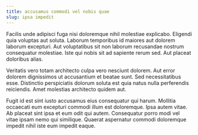```yaml
---
title: accusamus commodi vel nobis quae
slug: ipsa impedit
---
```


Facilis unde adipisci fuga nisi doloremque nihil molestiae explicabo. Eligendi quia voluptas aut soluta. Laborum temporibus id maiores aut dolorem laborum excepturi. Aut voluptatibus sit non laborum recusandae nostrum consequatur molestiae. Iste qui nobis sit ad sapiente rerum sed. Aut placeat doloribus alias.

Veritatis vero totam architecto culpa vero nesciunt dolorem. Aut error dolorem dignissimos ut accusantium et beatae sunt. Sed necessitatibus esse. Distinctio perspiciatis dolorum soluta est quia natus nulla perferendis reiciendis. Amet molestias architecto quidem aut.

Fugit id est sint iusto accusamus eius consequatur qui harum. Mollitia occaecati eum excepturi commodi illum est doloremque. Ipsa autem vitae. Ab placeat sint ipsa et eum odit qui autem. Consequatur porro modi vel vitae ipsam nemo qui similique. Quaerat aspernatur commodi doloremque impedit nihil iste eum impedit eaque.
